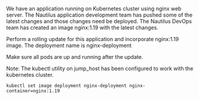 We have an application running on Kubernetes cluster using nginx web server. The Nautilus application development team has pushed some of the latest changes and those changes need be deployed. The Nautilus DevOps team has created an image nginx:1.19 with the latest changes.

Perform a rolling update for this application and incorporate nginx:1.19 image. The deployment name is nginx-deployment

Make sure all pods are up and running after the update.

Note: The kubectl utility on jump_host has been configured to work with the kubernetes cluster.

```
kubectl set image deployment nginx-deployment nginx-container=nginx:1.19
```